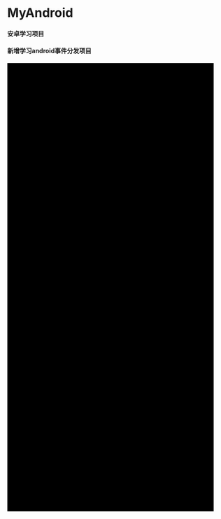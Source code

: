 # MyAndroid
#### 安卓学习项目

#### 新增学习android事件分发项目

![Image text](https://github.com/githubwwj/MyAndroid/blob/main/gif/%E5%9C%86%E5%BC%A7%E8%B7%91%E6%AD%A5%E5%99%A8.gif)